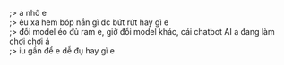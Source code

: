 ;> a nhô e<br>
;> êu xa hem bóp nắn gì đc bứt rứt hay gì e<br>
;> đổi model éo đủ ram e, giờ đổi model khác, cái chatbot AI a đang làm chơi chơi á<br>
;> iu gần để e dễ đụ hay gì e

